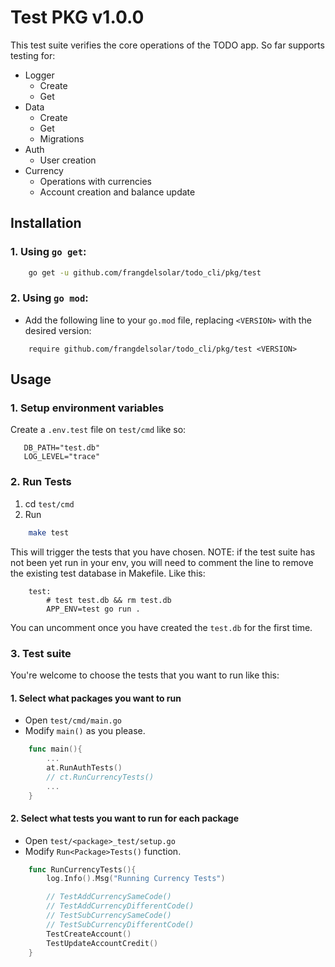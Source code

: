 # Test PKG v1.0.0

This test suite verifies the core operations of the TODO app. So far supports testing for:

-   Logger
    -   Create
    -   Get
-   Data
    -   Create
    -   Get
    -   Migrations
-   Auth
    -   User creation
-   Currency
    -   Operations with currencies
    -   Account creation and balance update

## Installation

### 1. Using `go get`:

```bash
    go get -u github.com/frangdelsolar/todo_cli/pkg/test
```

### 2. Using `go mod`:

-   Add the following line to your `go.mod` file, replacing `<VERSION>` with the desired version:

```
    require github.com/frangdelsolar/todo_cli/pkg/test <VERSION>
```

## Usage

### 1. Setup environment variables

Create a `.env.test` file on `test/cmd` like so:

```
   DB_PATH="test.db"
   LOG_LEVEL="trace"
```

### 2. Run Tests

1. cd `test/cmd`
2. Run

```bash
    make test
```

This will trigger the tests that you have chosen.
NOTE: if the test suite has not been yet run in your env, you will need to comment the line to remove the existing test database in Makefile. Like this:

```
    test:
        # test test.db && rm test.db
        APP_ENV=test go run .
```

You can uncomment once you have created the `test.db` for the first time.

### 3. Test suite

You're welcome to choose the tests that you want to run like this:

#### 1. Select what packages you want to run

-   Open `test/cmd/main.go`
-   Modify `main()` as you please.

```go
    func main(){
        ...
        at.RunAuthTests()
        // ct.RunCurrencyTests()
        ...
    }
```

#### 2. Select what tests you want to run for each package

-   Open `test/<package>_test/setup.go`
-   Modify `Run<Package>Tests()` function.

```go
    func RunCurrencyTests(){
        log.Info().Msg("Running Currency Tests")

        // TestAddCurrencySameCode()
        // TestAddCurrencyDifferentCode()
        // TestSubCurrencySameCode()
        // TestSubCurrencyDifferentCode()
        TestCreateAccount()
        TestUpdateAccountCredit()
    }
```
